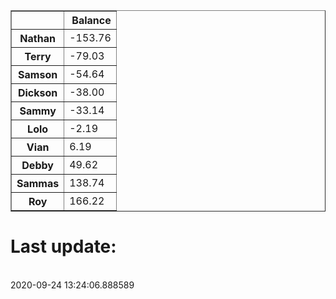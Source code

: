 <table border="1" class="dataframe">
  <thead>
    <tr style="text-align: right;">
      <th></th>
      <th>Balance</th>
    </tr>
  </thead>
  <tbody>
    <tr>
      <th>Nathan</th>
      <td>-153.76</td>
    </tr>
    <tr>
      <th>Terry</th>
      <td>-79.03</td>
    </tr>
    <tr>
      <th>Samson</th>
      <td>-54.64</td>
    </tr>
    <tr>
      <th>Dickson</th>
      <td>-38.00</td>
    </tr>
    <tr>
      <th>Sammy</th>
      <td>-33.14</td>
    </tr>
    <tr>
      <th>Lolo</th>
      <td>-2.19</td>
    </tr>
    <tr>
      <th>Vian</th>
      <td>6.19</td>
    </tr>
    <tr>
      <th>Debby</th>
      <td>49.62</td>
    </tr>
    <tr>
      <th>Sammas</th>
      <td>138.74</td>
    </tr>
    <tr>
      <th>Roy</th>
      <td>166.22</td>
    </tr>
  </tbody>
</table><H1>Last update:</h1><br>2020-09-24 13:24:06.888589